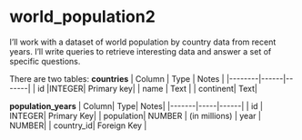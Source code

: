 # world_population2

I’ll work with a dataset of world population by country data from recent years. I’ll write queries to retrieve interesting data and answer a set of specific questions.

There are two tables:
**countries**
| Column | Type |	Notes |
|--------|------|-------|
| id     |INTEGER| Primary key|
| name   | Text  | 
| continent| Text|

**population_years**
| Column| Type| Notes|
|-------|-----|------|
| id    | INTEGER| Primary Key|
| population| NUMBER | (in millions)
| year | NUMBER|
| country_id| Foreign Key |

